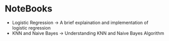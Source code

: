 # NoteBooks

- Logistic Regression -> A brief explaination and implementation of logistic regression
- KNN and Naive Bayes -> Understanding KNN and Naive Bayes Algorithm
